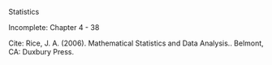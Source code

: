 Statistics

Incomplete: Chapter 4 - 38

Cite: Rice, J. A. (2006). Mathematical Statistics and Data Analysis.. Belmont, CA: Duxbury Press.
